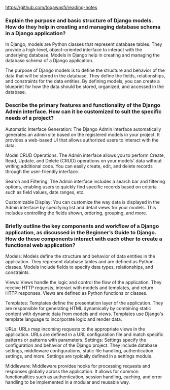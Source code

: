 https://github.com/toqawasfi/reading-notes

### Explain the purpose and basic structure of Django models. How do they help in creating and managing database schema in a Django application?
In Django, models are Python classes that represent database tables. They provide a high-level, object-oriented interface to interact with the underlying database. Models in Django help in creating and managing the database schema of a Django application.

The purpose of Django models is to define the structure and behavior of the data that will be stored in the database. They define the fields, relationships, and constraints for the data entities. By defining models, you can create a blueprint for how the data should be stored, organized, and accessed in the database.

### Describe the primary features and functionality of the Django Admin interface. How can it be customized to suit the specific needs of a project?
Automatic Interface Generation: The Django Admin interface automatically generates an admin site based on the registered models in your project. It provides a web-based UI that allows authorized users to interact with the data.

Model CRUD Operations: The Admin interface allows you to perform Create, Read, Update, and Delete (CRUD) operations on your models' data without writing additional code. You can easily create, edit, and delete records through the user-friendly interface.

Search and Filtering: The Admin interface includes a search bar and filtering options, enabling users to quickly find specific records based on criteria such as field values, date ranges, etc.

Customizable Display: You can customize the way data is displayed in the Admin interface by specifying list and detail views for your models. This includes controlling the fields shown, ordering, grouping, and more.

### Briefly outline the key components and workflow of a Django application, as discussed in the Beginner’s Guide to Django. How do these components interact with each other to create a functional web application?
Models: Models define the structure and behavior of data entities in the application. They represent database tables and are defined as Python classes. Models include fields to specify data types, relationships, and constraints.

Views: Views handle the logic and control the flow of the application. They receive HTTP requests, interact with models and templates, and return HTTP responses. Views are defined as Python functions or classes.

Templates: Templates define the presentation layer of the application. They are responsible for generating HTML dynamically by combining static content with dynamic data from models and views. Templates use Django's template language to incorporate logic and render data.

URLs: URLs map incoming requests to the appropriate views in the application. URLs are defined in a URL configuration file and match specific patterns or patterns with parameters. 
Settings: Settings specify the configuration and behavior of the Django project. They include database settings, middleware configurations, static file handling, authentication settings, and more. Settings are typically defined in a settings module.

Middleware: Middleware provides hooks for processing requests and responses globally across the application. It allows for common functionalities such as authentication, session handling, caching, and error handling to be implemented in a modular and reusable way.